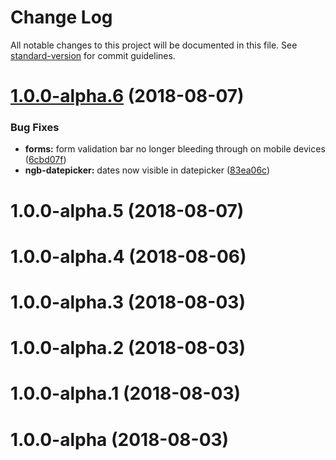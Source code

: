 # Change Log

All notable changes to this project will be documented in this file. See [standard-version](https://github.com/conventional-changelog/standard-version) for commit guidelines.

<a name="1.0.0-alpha.6"></a>
# [1.0.0-alpha.6](https://github.com/sebgroup/bootstrap/compare/v1.0.0-alpha.5...v1.0.0-alpha.6) (2018-08-07)


### Bug Fixes

* **forms:** form validation bar no longer bleeding through on mobile devices ([6cbd07f](https://github.com/sebgroup/bootstrap/commit/6cbd07f))
* **ngb-datepicker:** dates now visible in datepicker ([83ea06c](https://github.com/sebgroup/bootstrap/commit/83ea06c))



<a name="1.0.0-alpha.5"></a>
# 1.0.0-alpha.5 (2018-08-07)



<a name="1.0.0-alpha.4"></a>
# 1.0.0-alpha.4 (2018-08-06)



<a name="1.0.0-alpha.3"></a>
# 1.0.0-alpha.3 (2018-08-03)



<a name="1.0.0-alpha.2"></a>
# 1.0.0-alpha.2 (2018-08-03)



<a name="1.0.0-alpha.1"></a>
# 1.0.0-alpha.1 (2018-08-03)



<a name="1.0.0-alpha"></a>
# 1.0.0-alpha (2018-08-03)
